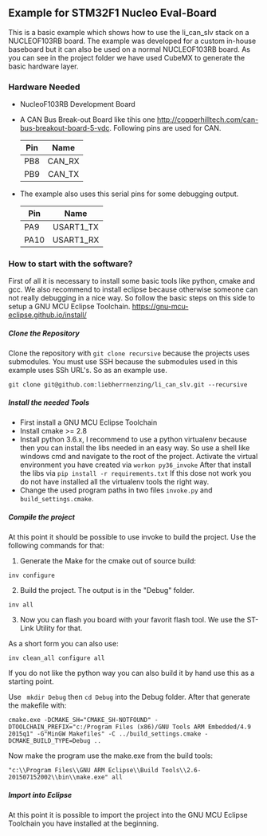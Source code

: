 ## Example for STM32F1 Nucleo Eval-Board #

This is a basic example which shows how to use the li_can_slv stack on a NUCLEOF103RB board. The example was developed for a custom in-house baseboard but it can also be used on a normal NUCLEOF103RB board. As you can see in the project folder we have used CubeMX to generate the basic hardware layer.

### Hardware Needed 

*   NucleoF103RB Development Board
*	A CAN Bus Break-out Board like tihis one http://copperhilltech.com/can-bus-breakout-board-5-vdc. Following pins are used for CAN.

	| Pin | Name   |
	|-----|:------:|
	| PB8 | CAN_RX |
	| PB9 | CAN_TX |

*  The example also uses this serial pins for some debugging output.
  
  	| Pin  | Name      |
	|------|:---------:|
	| PA9  | USART1_TX |
	| PA10 | USART1_RX |
  

### How to start with the software? ###

First of all it is necessary to install some basic tools like python, cmake and gcc. We also recommend to install eclipse because otherwise someone can not really debugging in a nice way. So follow the basic steps on this side to setup a GNU MCU Eclipse Toolchain. https://gnu-mcu-eclipse.github.io/install/

##### Clone the Repository

Clone the repository with ``git clone recursive`` because the projects uses submodules. You must use SSH because the submodules used in this example uses SSh URL's. So as an example use. 

``git clone git@github.com:liebherrnenzing/li_can_slv.git --recursive``


##### Install the needed Tools
* First install a GNU MCU Eclipse Toolchain
* Install cmake >= 2.8
* Install python 3.6.x, I recommend to use a python virtualenv because then you can install the libs needed in an easy way. So use a shell like windows cmd and navigate to the root of the project. Activate the virtual environment you have created via ``workon py36_invoke`` After that install the libs via ``pip install -r requirements.txt`` If this dose not work you do not have installed all the virtualenv tools the right way. 
* Change the used program paths in two files ``invoke.py`` and ``build_settings.cmake``.

##### Compile the project

At this point it should be possible to use invoke to build the project. Use the following commands for that:

1. Generate the Make for the cmake out of source build:

``inv configure``

2. Build the project. The output is in the "Debug" folder. 

``inv all``

3. Now you can flash you board with your favorit flash tool. We use the ST-Link Utility for that.


As a short form you can also use:

``inv clean_all configure all``

If you do not like the python way you can also build it by hand use this as a starting point.

Use `` mkdir Debug`` then ``cd Debug`` into the Debug folder. After that generate the makefile with:

``cmake.exe -DCMAKE_SH="CMAKE_SH-NOTFOUND" -DTOOLCHAIN_PREFIX="c:/Program Files (x86)/GNU Tools ARM Embedded/4.9 2015q1" -G"MinGW Makefiles" -C ../build_settings.cmake -DCMAKE_BUILD_TYPE=Debug .. ``

Now make the program use the make.exe from the build tools:

``"c:\\Program Files\\GNU ARM Eclipse\\Build Tools\\2.6-201507152002\\bin\\make.exe" all`` 

##### Import into Eclipse

At this point it is possible to import the project into the GNU MCU Eclipse Toolchain you have installed at the beginning.

